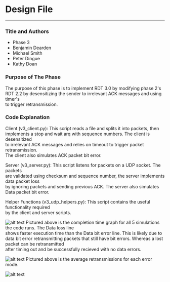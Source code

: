 # Design File

---

### Title and Authors
* Phase 3
* Benjamin Dearden
* Michael Smith
* Peter Dingue
* Kathy Doan

### Purpose of The Phase
The purpose of this phase is to implement RDT 3.0 by modifying phase 2's <br>
RDT 2.2 by desensitizing the sender to irrelevant ACK messages and using timer's <br>
to trigger retransmission. 

### Code Explanation

Client (v3_client.py): This script reads a file and splits it into packets, then <br> 
implements a stop and wait arq with sequence numbers. The client is desensitized <br>
to irrelevant ACK messages and relies on timeout to trigger packet retransmission. <br>
The client also simulates ACK packet bit error. 

Server (v3_server.py): This script listens for packets on a UDP socket. The packets <br>
are validated using checksum and sequence number, the server implements data packet loss <br>
by ignoring packets and sending previous ACK. The server also simulates Data packet bit error. <br>

Helper Functions (v3_udp_helpers.py): This script contains the useful functionality required <br>
by the client and server scripts. 

![alt text](./plots/plot_1.png)
Pictured above is the completion time graph for all 5 simulations 
the code runs. The Data loss line <br> shows faster execution time
than the Data bit error line. This is likely due to data bit error 
retransmitting packets that still have bit errors. Whereas a lost packet 
can be retransmitted <br> after timing out and be successfully recieved 
with no data errors. 

![alt text](./plots/Retransmissions.png)
Pictured above is the average retransmissions for each error mode.


![alt text](./plots/Throughput.png)





